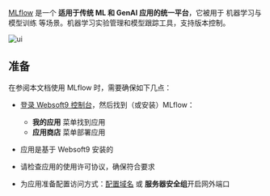 [MLflow](https://mlflow.org/) 是一个 **适用于传统 ML 和 GenAI 应用的统一平台**，它被用于 机器学习与模型训练  等场景。机器学习实验管理和模型跟踪工具，支持版本控制。


![ui](http://libs.websoft9.com/Websoft9/DocsPicture/zh/mlflow/mlflow-ui-websoft9.png)


## 准备

在参阅本文档使用 MLflow 时，需要确保如下几点：

- [登录 Websoft9 控制台](./login-console)，然后找到（或安装）MLflow：
  - **我的应用** 菜单找到应用 
  - **应用商店** 菜单部署应用

- 应用是基于 Websoft9 安装的

- 请检查应用的使用许可协议，确保符合要求


- 为应用准备配置访问方式：[配置域名](./domain-set) 或 **服务器安全组**开启网外端口